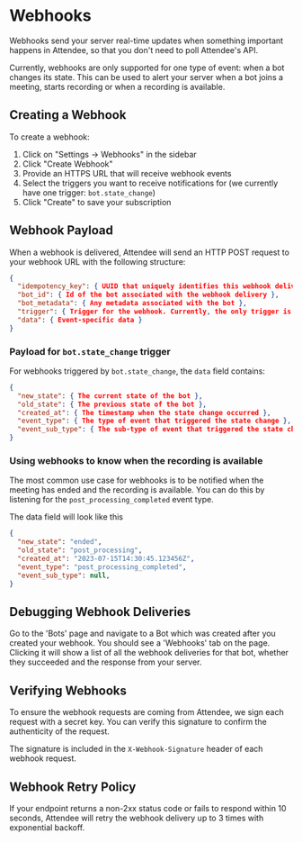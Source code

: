 # Webhooks

Webhooks send your server real-time updates when something important happens in Attendee, so that you don't need to poll Attendee's API.

Currently, webhooks are only supported for one type of event: when a bot changes its state. This can be used to alert your server when a bot joins a meeting, starts recording or when a recording is available.

## Creating a Webhook

To create a webhook:

1. Click on "Settings → Webhooks" in the sidebar
2. Click "Create Webhook" 
3. Provide an HTTPS URL that will receive webhook events
4. Select the triggers you want to receive notifications for (we currently have one trigger: `bot.state_change`)
5. Click "Create" to save your subscription

## Webhook Payload

When a webhook is delivered, Attendee will send an HTTP POST request to your webhook URL with the following structure:

```json
{
  "idempotency_key": { UUID that uniquely identifies this webhook delivery },
  "bot_id": { Id of the bot associated with the webhook delivery },
  "bot_metadata": { Any metadata associated with the bot },
  "trigger": { Trigger for the webhook. Currently, the only trigger is bot.state_change, which is fired whenever the bot changes its state. },
  "data": { Event-specific data }
}
```

### Payload for `bot.state_change` trigger

For webhooks triggered by `bot.state_change`, the `data` field contains:

```json
{
  "new_state": { The current state of the bot },
  "old_state": { The previous state of the bot },
  "created_at": { The timestamp when the state change occurred },
  "event_type": { The type of event that triggered the state change },
  "event_sub_type": { The sub-type of event that triggered the state change },
}
```

### Using webhooks to know when the recording is available

The most common use case for webhooks is to be notified when the meeting has ended and the recording is available. You can do this by listening for the `post_processing_completed` event type.

The data field will look like this

```json
{
  "new_state": "ended",
  "old_state": "post_processing",
  "created_at": "2023-07-15T14:30:45.123456Z",
  "event_type": "post_processing_completed",
  "event_sub_type": null,
}
```

## Debugging Webhook Deliveries

Go to the 'Bots' page and navigate to a Bot which was created after you created your webhook. You should see a 'Webhooks' tab on the page. Clicking it will show a list of all the webhook deliveries for that bot, whether they succeeded and the response from your server.

## Verifying Webhooks

To ensure the webhook requests are coming from Attendee, we sign each request with a secret key. You can verify this signature to confirm the authenticity of the request.

The signature is included in the `X-Webhook-Signature` header of each webhook request.

## Webhook Retry Policy

If your endpoint returns a non-2xx status code or fails to respond within 10 seconds, Attendee will retry the webhook delivery up to 3 times with exponential backoff.
